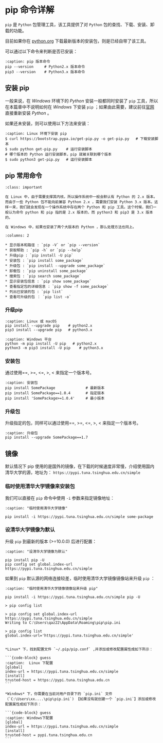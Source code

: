 # pip 命令详解

`pip` 是 `Python` 包管理工具，该工具提供了对 `Python` 包的查找、下载、安装、卸载的功能。

目前如果你在 [python.org](https://www.python.org/) 下载最新版本的安装包，则是已经自带了该工具。

可以通过以下命令来判断是否已安装：

```{code-block} python
:caption: pip 版本命令
pip --version     # Python2.x 版本命令
pip3 --version    # Python3.x 版本命令
```

## 安装 pip

一般来说，在 *Windows* 环境下的 *Python* 安装一般都同时安装了 `pip` 工具，所以在本篇章中不说明如何在 *Windows* 下安装 `pip` ；如果由此需要，建议前往[官网](https://www.python.org/)直接重新安装 *Python* 。

如果还未安装，则可以使用以下方法来安装：

```{code-block} shell
:caption: Linux 环境下安装 pip
$ curl https://bootstrap.pypa.io/get-pip.py -o get-pip.py   # 下载安装脚本
$ sudo python get-pip.py    # 运行安装脚本
# 哪个版本的 Python 运行安装脚本，pip 就被关联到哪个版本
$ sudo python3 get-pip.py   # 运行安装脚本
```

## pip 常用命令


```{admonition} pip 与 pip3
:class: important

在 Linux 中，由于需要支撑其内核，所以操作系统中一般会默认有 Python 的 2.x 版本。而由于一些 Python 包不能向前兼容 Python 2.x ，需要我们安装 Python 3.x 版本。这样一来，我们就会发现在一个操作系统中存在两个 Python 和 pip 工具。这个时候，我们一般认为命令 python 和 pip 指的是 2.x 版本的，而 python3 和 pip3 是 3.x 版本的。

在 Windows 中，如果也安装了两个大版本的 Python ，那么处理方法也同上。
```

```{hlist}
:columns: 2

* 显示版本和路径 : `pip -V` or `pip --version`
* 获取帮助 : `pip -h` or `pip --help`
* 升级pip : `pip install -U pip`
* 安装包 : `pip install some_package`
* 升级包 : `pip install --upgrade some_package`
* 卸载包 : `pip uninstall some_package`
* 搜索包 : `pip search some_package`
* 显示安装包信息 : `pip show some_package`
* 查看指定包的详细信息 : `pip show -f some_package`
* 列出已安装的包 : `pip list`
* 查看可升级的包 ： `pip list -o`
```

### 升级pip

```{code-block} python
:caption: Linux 或 macOS
pip install --upgrade pip    # python2.x
pip3 install --upgrade pip   # python3.x
```

```{code-block} python
:caption: Windows 平台
python -m pip install -U pip   # python2.x
python3 -m pip3 install -U pip    # python3.x
```

### 安装包

通过使用==, >=, <=, >, < 来指定一个版本号。

```{code-block} python
:caption: 安装包
pip install SomePackage              # 最新版本
pip install SomePackage==1.0.4       # 指定版本
pip install 'SomePackage>=1.0.4'     # 最小版本
```

### 升级包

升级指定的包，同样可以通过使用==, >=, <=, >, < 来指定一个版本号。

```{code-block} python
:caption: 升级包
pip install --upgrade SomePackage==1.7
```


## 镜像

默认情况下 pip 使用的是国外的镜像，在下载的时候速度非常慢，介绍使用国内清华大学的源，地址为： `https://pypi.tuna.tsinghua.edu.cn/simple`

### 临时使用清华大学镜像来安装包

我们可以直接在 `pip` 命令中使用 `-i` 参数来指定镜像地址：

```{code-block} python
:caption: "临时使用清华大学镜像"

pip install -i https://pypi.tuna.tsinghua.edu.cn/simple some-package
```

### 设清华大学镜像为默认

升级 `pip` 到最新的版本 (>=10.0.0) 后进行配置：

```{code-block} python
:caption: "设清华大学镜像为默认"

pip install pip -U
pip config set global.index-url https://pypi.tuna.tsinghua.edu.cn/simple
```

如果到 `pip` 默认源的网络连接较差，临时使用清华大学镜像镜像站来升级 `pip` ：

```{code-block} python
:caption: "临时使用清华大学镜像镜像站来升级 pip"

pip install -i https://pypi.tuna.tsinghua.edu.cn/simple pip -U
```


```
> pip config list

> pip config set global.index-url https://pypi.tuna.tsinghua.edu.cn/simple
Writing to C:\Users\qaz22\AppData\Roaming\pip\pip.ini

> pip config list
global.index-url='https://pypi.tuna.tsinghua.edu.cn/simple'

```

````{admonition} 修改配置文件来设置默认镜像

*Linux* 下，找到配置文件 `~/.pip/pip.conf` ,并添加或修改配置属性成如下所示：

```{code-block} guess
:caption:  Linux 下配置
[global]
index-url = https://pypi.tuna.tsinghua.edu.cn/simple
[install]
trusted-host = https://pypi.tuna.tsinghua.edu.cn
```

*Windows* 下，你需要在当前对用户目录下的 `pip.ini` 文件（`C:\Users\xx....\pip\pip.ini`) 【如果没有就创建一个 `pip.ini`】添加或修改配置属性成如下所示：

```{code-block} guess
:caption: Windows下配置
[global]
index-url = https://pypi.tuna.tsinghua.edu.cn/simple
[install]
trusted-host = pypi.tuna.tsinghua.edu.cn
```

````
